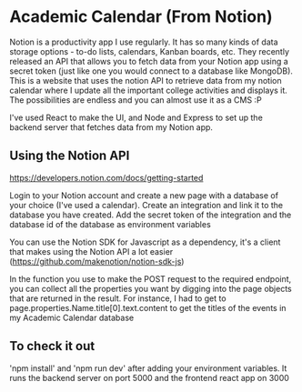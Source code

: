 # Academic Calendar (From Notion)
Notion is a productivity app I use regularly. It has so many kinds of data storage options - to-do lists, calendars, Kanban boards, etc. They recently released an API that allows you to fetch data from your Notion app using a secret token (just like one you would connect to a database like MongoDB). This is a website that uses the notion API to retrieve data from my notion calendar where I update all the important college activities and displays it. The possibilities are endless and you can almost use it as a CMS :P

I've used React to make the UI, and Node and Express to set up the backend server that fetches data from my Notion app.

## Using the Notion API 
https://developers.notion.com/docs/getting-started

Login to your Notion account and create a new page with a database of your choice (I've used a calendar). Create an integration and link it to the database you have created. Add the secret token of the integration and the database id of the database as environment variables

You can use the Notion SDK for Javascript as a dependency, it's a client that makes using the Notion API a lot easier (https://github.com/makenotion/notion-sdk-js)

In the function you use to make the POST request to the required endpoint, you can collect all the properties you want by digging into the page objects that are returned in the result. For instance, I had to get to page.properties.Name.title[0].text.content to get the titles of the events in my Academic Calendar database

## To check it out
'npm install' and 'npm run dev' after adding your environment variables. It runs the backend server on port 5000 and the frontend react app on 3000
